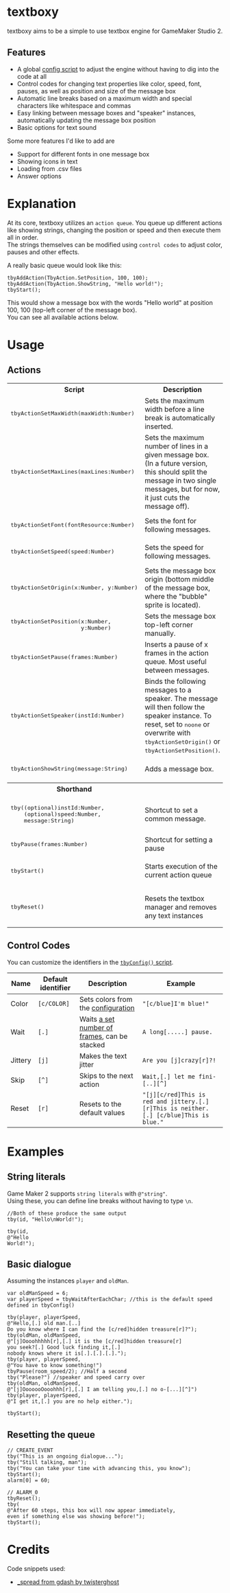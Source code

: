 # textboxy

textboxy aims to be a simple to use textbox engine for GameMaker Studio 2.

## Features

* A global [config script](/scripts/tbyConfig/tbyConfig.gml) to adjust the engine without having to dig into the code at all
* Control codes for changing text properties like color, speed, font, pauses, as well as position and size of the message box
* Automatic line breaks based on a maximum width and special characters like whitespace and commas
* Easy linking between message boxes and "speaker" instances, automatically updating the message box position
* Basic options for text sound

Some more features I'd like to add are
* Support for different fonts in one message box
* Showing icons in text
* Loading from .csv files
* Answer options

# Explanation

At its core, textboxy utilizes an `action queue`. You queue up different actions like showing strings, changing the position or speed and then execute them all in order.  
The strings themselves can be modified using `control codes` to adjust color, pauses and other effects.  

A really basic queue would look like this:
```gml
tbyAddAction(TbyAction.SetPosition, 100, 100);
tbyAddAction(TbyAction.ShowString, "Hello world!");
tbyStart();
```
This would show a message box with the words "Hello world" at position 100, 100 (top-left corner of the message box).  
You can see all available actions below.

# Usage

## Actions
<table>
  <tr>
    <th>Script</th>
    <th>Description</th>
    <th>Example</th>
  </tr>
  <tr>
    <td><pre lang="gml">tbyActionSetMaxWidth(maxWidth:Number)</pre></td>
    <td>Sets the maximum width before a line break is automatically inserted.</td>
    <td>
<pre lang="gml">
// Sets the maximum width before a line break to 150 pixels
tbyAddAction(TbyAction.SetMaxWidth, 150);</pre>
</td>
  </tr>
  <tr>
    <td><pre lang="gml">tbyActionSetMaxLines(maxLines:Number)</pre></td>
    <td>Sets the maximum number of lines in a given message box.<br />(In a future version, this should split the message in two single messages, but for now, it just cuts the message off).</td>
    <td>
<pre lang="gml">
// Message boxes are now at most two lines long
tbyAddAction(TbyAction.SetMaxLines, 2);</pre>
    </td>
  </tr>
  <tr>
    <td><pre lang="gml">tbyActionSetFont(fontResource:Number)</pre></td>
    <td>Sets the font for following messages.</td>
    <td>
<pre lang="gml">
// Changes the font to fontBig
tbyAddAction(TbyAction.SetFont, fontBig);</pre>
    </td>
  </tr>
  <tr>
    <td><pre lang="gml">tbyActionSetSpeed(speed:Number)</pre></td>
    <td>Sets the speed for following messages.</td>
    <td>
<pre lang="gml">
//Sets the speed to 5, meaning 5 steps pausing between drawing each character
tbyAddAction(TbyAction.SetSpeed, 5);</pre>
    </td>
  </tr>
  <tr>
    <td><pre lang="gml">tbyActionSetOrigin(x:Number, y:Number)</pre></td>
    <td>Sets the message box origin (bottom middle of the message box, where the "bubble" sprite is located).</td>
    <td>
<pre lang="gml">
 // The following messages will be drawn with their origin at 100, 100
tbyAddAction(TbyAction.SetOrigin, 100, 100);</pre>
    </td>
  </tr>
  <tr>
    <td>
<pre lang="gml">
tbyActionSetPosition(x:Number, 
                     y:Number)</pre>
    </td>
    <td>Sets the message box top-left corner manually.</td>
    <td>
<pre lang="gml">
// The following messages will be drawn with their top-left corner at 10, 10
tbyAddAction(TbyAction.SetPosition, 10, 10);</pre>
    </td>
  </tr>
  <tr>
    <td><pre lang="gml">tbyActionSetPause(frames:Number)</pre></td>
    <td>Inserts a pause of x frames in the action queue. Most useful between messages.</td>
    <td>
<pre lang="gml">
// Pauses for one second before executing the next action in the queue
tbyAddAction(TbyAction.SetPause, room_speed);</pre>
    </td>
  </tr>
  <tr>
    <td><pre lang="gml">tbyActionSetSpeaker(instId:Number)</pre></td>
    <td>Binds the following messages to a speaker. The message will then follow the speaker instance. To reset, set to <tt>noone</tt> or overwrite with <tt>tbyActionSetOrigin()</tt> or <tt>tbyActionSetPosition()</tt>.</td>
    <td>
<pre lang="gml">
// Sets the instance referenced in global.player as the speaker
tbyAddAction(TbyAction.SetSpeaker, global.player);</pre>
    </td>
  </tr>
  <tr>
    <td>
<pre lang="gml">tbyActionShowString(message:String)</pre>
    </td>
    <td>Adds a message box.</td>
    <td>
<pre lang="gml">
// Display the message box
tbyAddAction(TbyAction.ShowString, "[j]Crazy!!!");</pre>
    </td>
  </tr>
  <tr>
    <th><b>Shorthand</b></th>
    <th></th>
    <th></th>
  </tr>
  <tr>
    <td>
<pre lang="gml">
tby((optional)instId:Number,
    (optional)speed:Number,
    message:String)</pre>
    </td>
    <td>Shortcut to set a common message.</td>
    <td>
<pre lang="gml">
tby(id, 4, "First"); // Sets speaker, speed and string
tby("Second"); // Speaker and string carry over
tby(noone, "Third"); // Removes the speaker, speed is still 4
tby(noone, 1, "Fourth"); // To adjust speed, speaker must be specified, too</pre>
    </td>
  </tr>
  <tr>
    <td><pre lang="gml">tbyPause(frames:Number)</pre></td>
    <td></pre>Shortcut for setting a pause</pre></td>
    <td><pre lang="gml">tbyPause(room_speed/2); // Add a half second pause</pre></td>
  </tr>
  <tr>
    <td><pre lang="gml">tbyStart()</pre></td>
    <td>Starts execution of the current action queue</td>
    <td>
<pre lang="gml">
tby("Hello");
...
tbyStart(); // Execution starts now</pre>
    </td>
  </tr>
  <tr>
    <td><pre lang="gml">tbyReset()</pre></td>
    <td>Resets the textbox manager and removes any text instances</td>
    <td>
<pre lang="gml">
tby("This will never be seen");
tbyReset();
tby("But this will!");
tbyStart();</pre>
    </td>
  </tr>
</table>

## Control Codes
You can customize the identifiers in the [`tbyConfig()` script](/scripts/tbyConfig/tbyConfig.gml#L104).

| Name | Default identifier | Description | Example |
| --- | --- | --- | --- |
| Color | `[c/COLOR]` | Sets colors from the [configuration](/scripts/tbyConfig/tbyConfig.gml#L101) | `"[c/blue]I'm blue!"` |
| Wait | `[.]` | Waits [a set number of frames](/scripts/tbyConfig/tbyConfig.gml#L21), can be stacked | `A long[.....] pause.` |
| Jittery | `[j]` | Makes the text jitter | `Are you [j]crazy[r]?!` |
| Skip | `[^]` | Skips to the next action | `Wait,[.] let me fini-[..][^]` |
| Reset | `[r]` | Resets to the default values | `"[j][c/red]This is red and jittery.[.] [r]This is neither.[.] [c/blue]This is blue."` |

# Examples

## String literals
Game Maker 2 supports `string literals` with `@"string"`.  
Using these, you can define line breaks without having to type `\n`.
```gml
//Both of these produce the same output
tby(id, "Hello\nWorld!");

tby(id,
@"Hello
World!");
```

## Basic dialogue
Assuming the instances `player` and `oldMan`.
```gml
var oldManSpeed = 6;
var playerSpeed = tbyWaitAfterEachChar; //this is the default speed defined in tbyConfig()

tby(player, playerSpeed,
@"Hello,[.] old man.[..]
Do you know where I can find the [c/red]hidden treasure[r]?");
tby(oldMan, oldManSpeed,
@"[j]Oooohhhhh[r],[.] it is the [c/red]hidden treasure[r]
you seek?[.] Good luck finding it,[.]
nobody knows where it is[.].[.].[.].");
tby(player, playerSpeed,
@"You have to know something!")
tbyPause(room_speed/2); //Half a second
tby("Please?") //speaker and speed carry over
tby(oldMan, oldManSpeed,
@"[j]OoooooOooohhh[r],[.] I am telling you,[.] no o-[...][^]")
tby(player, playerSpeed,
@"I get it,[.] you are no help either.");

tbyStart();
```

## Resetting the queue
```gml
// CREATE_EVENT
tby("This is an ongoing dialogue...");
tby("Still talking, man");
tby("You can take your time with advancing this, you know");
tbyStart();
alarm[0] = 60;

// ALARM_0
tbyReset();
tby(
@"After 60 steps, this box will now appear immediately,
even if something else was showing before!");
tbyStart();
```

# Credits

Code snippets used:
 - [_spread from gdash by twisterghost](https://github.com/gm-core/gdash/blob/master/src/scripts/_spread/_spread.gml)
